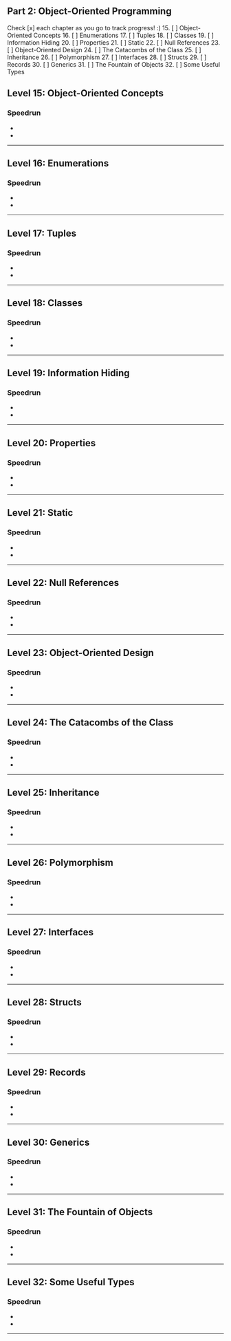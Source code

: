 <!-- TODO Add speedrun notes for these chaptgers -->
## Part 2: Object-Oriented Programming

Check [x] each chapter as you go to track progress! :)
15. [ ] Object-Oriented Concepts
16. [ ] Enumerations
17. [ ] Tuples
18. [ ] Classes
19. [ ] Information Hiding
20. [ ] Properties
21. [ ] Static
22. [ ] Null References
23. [ ] Object-Oriented Design
24. [ ] The Catacombs of the Class
25. [ ] Inheritance
26. [ ] Polymorphism
27. [ ] Interfaces
28. [ ] Structs
29. [ ] Records
30. [ ] Generics
31. [ ] The Fountain of Objects
32. [ ] Some Useful Types

## Level 15: Object-Oriented Concepts
### Speedrun
* 
* 

---

## Level 16: Enumerations
### Speedrun
* 
* 

---

## Level 17: Tuples
### Speedrun
* 
* 

---

## Level 18: Classes
### Speedrun
* 
* 

---

## Level 19: Information Hiding
### Speedrun
* 
* 

---

## Level 20: Properties
### Speedrun
* 
* 

---

## Level 21: Static
### Speedrun
* 
* 

---

## Level 22: Null References
### Speedrun
* 
* 

---

## Level 23: Object-Oriented Design
### Speedrun
* 
* 

---

## Level 24: The Catacombs of the Class
### Speedrun
* 
* 

---

## Level 25: Inheritance
### Speedrun
* 
* 

---

## Level 26: Polymorphism
### Speedrun
* 
* 

---

## Level 27: Interfaces
### Speedrun
* 
* 

---

## Level 28: Structs
### Speedrun
* 
* 

---

## Level 29: Records
### Speedrun
* 
* 

---

## Level 30: Generics
### Speedrun
* 
* 

---

## Level 31: The Fountain of Objects
### Speedrun
* 
* 

---

## Level 32: Some Useful Types
### Speedrun
* 
* 

---
